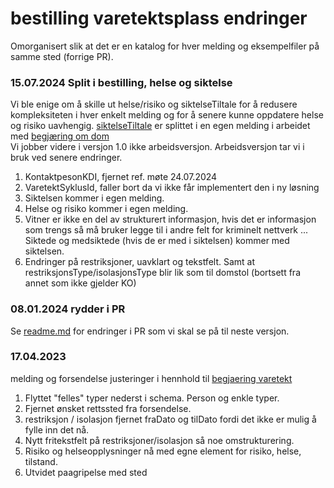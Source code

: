 # bestilling varetektsplass endringer
Omorganisert slik at det er en katalog for hver melding og eksempelfiler på samme sted (forrige PR).

### 15.07.2024 Split i bestilling, helse og siktelse
Vi ble enige om å skille ut helse/risiko og siktelseTiltale for å redusere kompleksiteten i hver enkelt melding og for å senere kunne oppdatere helse og risiko uavhengig.
[siktelseTiltale](../../siktelseTiltale/readme.md) er splittet i en egen melding i arbeidet med [begjæring om dom](../../dom/begjaeringDom/readme.md)
<br/>Vi jobber videre i versjon 1.0 ikke arbeidsversjon. Arbeidsversjon tar vi i bruk ved senere endringer.
1. KontaktpesonKDI, fjernet ref. møte 24.07.2024
2. VaretektSyklusId, faller bort da vi ikke får implementert den i ny løsning
3. Siktelsen kommer i egen melding.
4. Helse og risiko kommer i egen melding.
5. Vitner er ikke en del av strukturert informasjon, hvis det er informasjon som trengs så må bruker legge til i andre felt for kriminelt nettverk ... Siktede og medsiktede (hvis de er med i siktelsen) kommer med siktelsen.
6. Endringer på restriksjoner, uavklart og tekstfelt. Samt at restriksjonsType/isolasjonsType blir lik som til domstol (bortsett fra annet som ikke gjelder KO)
### 08.01.2024 rydder i PR
Se [readme.md](./readme.md) for endringer i PR som vi skal se på til neste versjon.

### 17.04.2023
melding og forsendelse justeringer i hennhold til [begjaering varetekt](../begjaeringVaretekt/1.4/begjaeringVaretekt.schema.json)

1. Flyttet "felles" typer nederst i schema. Person og enkle typer.
2. Fjernet ønsket rettssted fra forsendelse.
3. restriksjon / isolasjon fjernet fraDato og tilDato fordi det ikke er mulig å fylle inn det nå.
4. Nytt fritekstfelt på restriksjoner/isolasjon så noe omstrukturering.
5. Risiko og helseopplysninger nå med egne element for risiko, helse, tilstand.
6. Utvidet paagripelse med sted